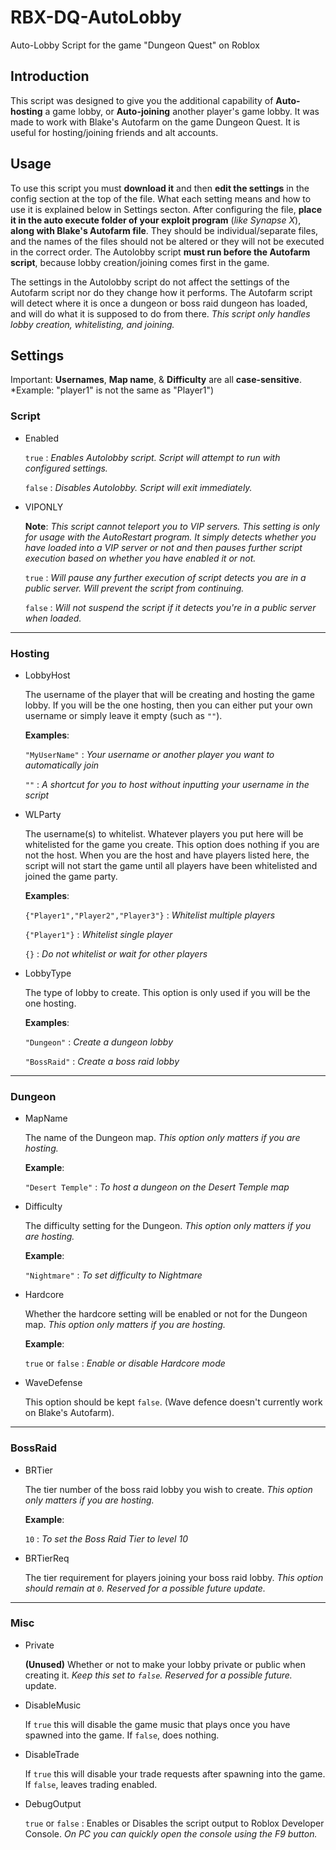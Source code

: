 # RBX-DQ-AutoLobby

Auto-Lobby Script for the game "Dungeon Quest" on Roblox

## Introduction

   This script was designed to give you the additional capability of **Auto-hosting** a game lobby, or **Auto-joining** another player's game lobby. It was made to work with Blake's Autofarm on the game Dungeon Quest. It is useful for hosting/joining friends and alt accounts.

## Usage

   To use this script you must **download it** and then **edit the settings** in the config section at the top of the file. What each setting means and how to use it is explained below in Settings secton. After configuring the file, **place it in the auto execute folder of your exploit program** (*like Synapse X*), **along with Blake's Autofarm file**. They should be individual/separate files, and the names of the files should not be altered or they will not be executed in the correct order. The Autolobby script **must run before the Autofarm script**, because lobby creation/joining comes first in the game.

   The settings in the Autolobby script do not affect the settings of the Autofarm script nor do they change how it performs. The Autofarm script will detect where it is once a dungeon or boss raid dungeon has loaded, and will do what it is supposed to do from there. *This script only handles lobby creation, whitelisting, and joining.*

## Settings

Important: **Usernames**, **Map name**, & **Difficulty** are all **case-sensitive**. *Example: "player1" is not the same as "Player1")

### Script

* Enabled

  `true` : *Enables Autolobby script. Script will attempt to run with configured settings.*

  `false` : *Disables Autolobby. Script will exit immediately.*

* VIPONLY

  **Note**: *This script cannot teleport you to VIP servers. This setting is only for usage with the AutoRestart program. It simply detects whether you have loaded into a VIP server or not and then pauses further script execution based on whether you have enabled it or not.*

  `true` : *Will pause any further execution of script detects you are in a public server. Will prevent the script from continuing.*

  `false` : *Will not suspend the script if it detects you're in a public server when loaded.*

___

### Hosting

* LobbyHost

   The username of the player that will be creating and hosting the game lobby. If you will be the one hosting, then you can either put your own username or simply leave it empty (such as `""`).

  **Examples**:

   `"MyUserName"` : *Your username or another player you want to automatically join*

   `""` : *A shortcut for you to host without inputting your username in the script*

* WLParty

   The username(s) to whitelist. Whatever players you put here will be whitelisted for the game you create. This option does nothing if you are not the host. When you are the host and have players listed here, the script will not start the game until all players have been whitelisted and joined the game party.

  **Examples**:

  `{"Player1","Player2","Player3"}` : *Whitelist multiple players*

  `{"Player1"}` : *Whitelist single player*

  `{}` : *Do not whitelist or wait for other players*

* LobbyType

   The type of lobby to create. This option is only used if you will be the one hosting.

  **Examples**:

  `"Dungeon"` : *Create a dungeon lobby*

  `"BossRaid"` : *Create a boss raid lobby*

___

### Dungeon

* MapName

   The name of the Dungeon map. *This option only matters if you are hosting.*

  **Example**:

  `"Desert Temple"` : *To host a dungeon on the Desert Temple map*

* Difficulty

   The difficulty setting for the Dungeon. *This option only matters if you are hosting.*

  **Example**:

  `"Nightmare"` : *To set difficulty to Nightmare*

* Hardcore

   Whether the hardcore setting will be enabled or not for the Dungeon map. *This option only matters if you are hosting.*

  **Example**:

  `true` or `false` : *Enable or disable Hardcore mode*

* WaveDefense

   This option should be kept `false`. (Wave defence doesn't currently work on Blake's Autofarm).

___

### BossRaid

* BRTier

   The tier number of the boss raid lobby you wish to create. *This option only matters if you are hosting.*

  **Example**:

  `10` : *To set the Boss Raid Tier to level 10*

* BRTierReq

   The tier requirement for players joining your boss raid lobby. *This option should remain at `0`. Reserved for a possible future update.*

___

### Misc

* Private

   **(Unused)** Whether or not to make your lobby private or public when creating it. *Keep this set to `false`. Reserved for a possible future.* update.

* DisableMusic

   If `true` this will disable the game music that plays once you have spawned into the game. If `false`, does nothing.

* DisableTrade

   If `true` this will disable your trade requests after spawning into the game. If `false`, leaves trading enabled.

* DebugOutput

   `true` or `false` : Enables or Disables the script output to Roblox Developer Console. *On PC you can quickly open the console using the F9 button.*
